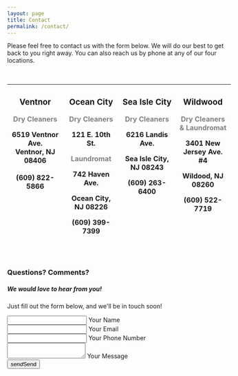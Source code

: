 ```yaml
---
layout: page
title: Contact
permalink: /contact/
---
```


Please feel free to contact us with the form below. We will do our best to get back to you right away. You can also reach us by phone at any of our four locations. 
<p>&nbsp;</p>
<table style="width: 103.226%; border-collapse: collapse; height: 404px;">
<tbody>
<tr>
<td style="width: 25%; text-align: center; vertical-align: top;">
<h3><strong>Ventnor</strong></h3>
<p><span style="color: #808080;"><strong>Dry Cleaners</strong></span></p>
<p><strong>6519 Ventnor Ave.</br>
Ventnor, NJ 08406</br>
  </br>(609) 822-5866
<p>&nbsp;</p>
</td>
<td style="width: 25%; text-align: center; vertical-align: top;">
<h3><strong>Ocean City</strong></h3>
<p><span style="color: #808080;"><strong>Dry Cleaners</strong></span></p>
<p><strong>121 E. 10th St.</strong></p>
<p><span style="color: #808080;"><strong>Laundromat</strong></span></p>
<p><strong>742 Haven Ave.</strong></p>
<p><strong>Ocean City, NJ 08226</strong></p>
<p><strong>(609) 399-7399</strong></p>
<p>&nbsp;</p>
</td>
<td style="width: 25%; text-align: center; vertical-align: top;">
<h3><strong>Sea Isle City</strong></h3>
<p><strong><span style="color: #808080;">Dry Cleaners</span></strong></p>
<p><strong>6216 Landis Ave.</strong></p>
<p><strong>Sea Isle City, NJ 08243</strong></p>
<p><strong>(609) 263-6400</strong></p>
</td>
<td style="width: 25%; text-align: center; vertical-align: top;">
<h3><strong>Wildwood</strong></h3>
<p><strong><span style="color: #808080;">Dry Cleaners &amp; Laundromat</span></strong></p>
<p><strong>3401 New Jersey Ave. #4</strong></p>
<p><strong>Wildood, NJ 08260</strong></p>
<p><strong>(609) 522-7719</strong></p>
<p>&nbsp;</p>
</td>
</tr>
</tbody>
</table>

### Questions? Comments?
##### We would love to hear from you!
Just fill out the form below, and we'll be in touch soon!

<div class="row">
  <form class="col s12" method="POST" action="https://formspree.io/sharpcleaners@gmail.com">
    <div class="row">
      <div class="input-field col s12">
        <input id="name" type="text" class="validate" name="name">
        <label for="name">Your Name</label>
      </div>
    </div>
    <div class="row">
      <div class="input-field col s12">
        <input id="email" type="email" class="validate" name="email">
        <label for="email">Your Email</label>
      </div>
    </div>
    <div class="row">
      <div class="input-field col s12">
        <input id="tel" type="tel" class="validate" name="tel">
        <label for="tel">Your Phone Number</label>
      </div>
    </div>
    <div class="row">
      <div class="input-field col s12">
        <textarea id="textarea1" class="materialize-textarea" name="message"></textarea>
        <label for="textarea1">Your Message</label>
      </div>
    </div>
    <button type="submit" class="btn-large waves-effect waves-light blue darken-4"><i class="material-icons right">send</i>Send </button>
  </form>
</div>

